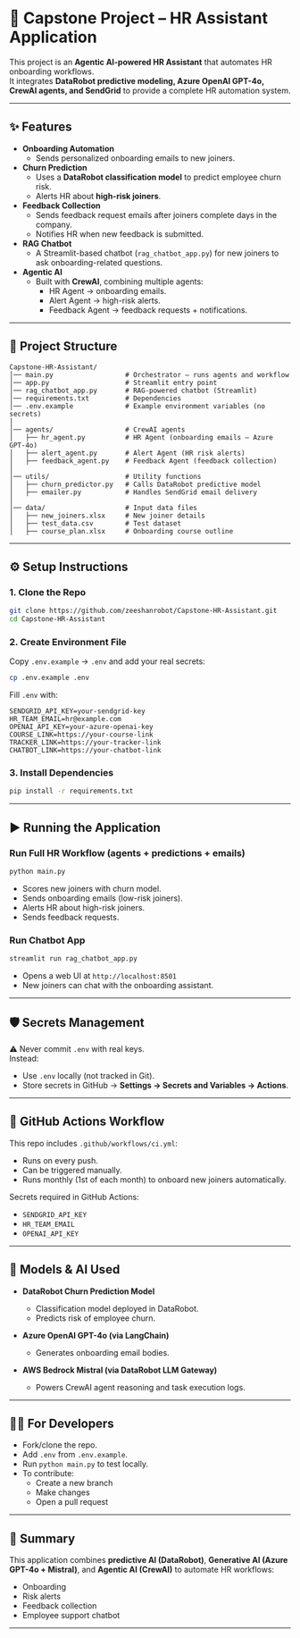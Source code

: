 # 🤖 Capstone Project – HR Assistant Application

This project is an **Agentic AI-powered HR Assistant** that automates HR onboarding workflows.  
It integrates **DataRobot predictive modeling, Azure OpenAI GPT-4o, CrewAI agents, and SendGrid** to provide a complete HR automation system.

---

## ✨ Features
- **Onboarding Automation**  
  - Sends personalized onboarding emails to new joiners.  
- **Churn Prediction**  
  - Uses a **DataRobot classification model** to predict employee churn risk.  
  - Alerts HR about **high-risk joiners**.  
- **Feedback Collection**  
  - Sends feedback request emails after joiners complete days in the company.  
  - Notifies HR when new feedback is submitted.  
- **RAG Chatbot**  
  - A Streamlit-based chatbot (`rag_chatbot_app.py`) for new joiners to ask onboarding-related questions.  
- **Agentic AI**  
  - Built with **CrewAI**, combining multiple agents:
    - HR Agent → onboarding emails.  
    - Alert Agent → high-risk alerts.  
    - Feedback Agent → feedback requests + notifications.  

---

## 📂 Project Structure
```
Capstone-HR-Assistant/
│── main.py                  # Orchestrator – runs agents and workflow
│── app.py                   # Streamlit entry point
│── rag_chatbot_app.py       # RAG-powered chatbot (Streamlit)
│── requirements.txt         # Dependencies
│── .env.example             # Example environment variables (no secrets)
│
│── agents/                  # CrewAI agents
│   ├── hr_agent.py          # HR Agent (onboarding emails – Azure GPT-4o)
│   ├── alert_agent.py       # Alert Agent (HR risk alerts)
│   ├── feedback_agent.py    # Feedback Agent (feedback collection)
│
│── utils/                   # Utility functions
│   ├── churn_predictor.py   # Calls DataRobot predictive model
│   ├── emailer.py           # Handles SendGrid email delivery
│
│── data/                    # Input data files
│   ├── new_joiners.xlsx     # New joiner details
│   ├── test_data.csv        # Test dataset
│   ├── course_plan.xlsx     # Onboarding course outline
```

---

## ⚙️ Setup Instructions

### 1. Clone the Repo
```bash
git clone https://github.com/zeeshanrobot/Capstone-HR-Assistant.git
cd Capstone-HR-Assistant
```

### 2. Create Environment File
Copy `.env.example` → `.env` and add your real secrets:

```bash
cp .env.example .env
```

Fill `.env` with:
```
SENDGRID_API_KEY=your-sendgrid-key
HR_TEAM_EMAIL=hr@example.com
OPENAI_API_KEY=your-azure-openai-key
COURSE_LINK=https://your-course-link
TRACKER_LINK=https://your-tracker-link
CHATBOT_LINK=https://your-chatbot-link
```

### 3. Install Dependencies
```bash
pip install -r requirements.txt
```

---

## ▶️ Running the Application

### Run Full HR Workflow (agents + predictions + emails)
```bash
python main.py
```
- Scores new joiners with churn model.  
- Sends onboarding emails (low-risk joiners).  
- Alerts HR about high-risk joiners.  
- Sends feedback requests.  

### Run Chatbot App
```bash
streamlit run rag_chatbot_app.py
```
- Opens a web UI at `http://localhost:8501`  
- New joiners can chat with the onboarding assistant.  

---

## 🛡️ Secrets Management
⚠️ Never commit `.env` with real keys.  
Instead:
- Use `.env` locally (not tracked in Git).  
- Store secrets in GitHub → **Settings → Secrets and Variables → Actions**.  

---

## 🤝 GitHub Actions Workflow
This repo includes `.github/workflows/ci.yml`:
- Runs on every push.  
- Can be triggered manually.  
- Runs monthly (1st of each month) to onboard new joiners automatically.  

Secrets required in GitHub Actions:
- `SENDGRID_API_KEY`  
- `HR_TEAM_EMAIL`  
- `OPENAI_API_KEY`  

---

## 🧠 Models & AI Used
- **DataRobot Churn Prediction Model**  
  - Classification model deployed in DataRobot.  
  - Predicts risk of employee churn.  

- **Azure OpenAI GPT-4o (via LangChain)**  
  - Generates onboarding email bodies.  

- **AWS Bedrock Mistral (via DataRobot LLM Gateway)**  
  - Powers CrewAI agent reasoning and task execution logs.  

---

## 👨‍💻 For Developers
- Fork/clone the repo.  
- Add `.env` from `.env.example`.  
- Run `python main.py` to test locally.  
- To contribute:
  - Create a new branch  
  - Make changes  
  - Open a pull request  

---

## 📌 Summary
This application combines **predictive AI (DataRobot)**, **Generative AI (Azure GPT-4o + Mistral)**, and **Agentic AI (CrewAI)** to automate HR workflows:  
- Onboarding  
- Risk alerts  
- Feedback collection  
- Employee support chatbot  

---
